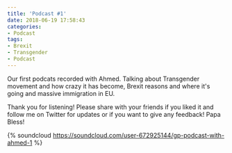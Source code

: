 ```yaml
---
title: 'Podcast #1'
date: 2018-06-19 17:58:43
categories:
- Podcast
tags:
- Brexit
- Transgender
- Podcast
---
```


Our first podcats recorded with Ahmed. Talking about Transgender 
movement and how crazy it has become, Brexit reasons and where it's 
going and massive immigration in EU.

Thank you for listening! Please share with your friends if you liked it 
and follow me on Twitter for updates or if you want to give any 
feedback! Papa Bless!

{% soundcloud 
https://soundcloud.com/user-672925144/gp-podcast-with-ahmed-1 %}
